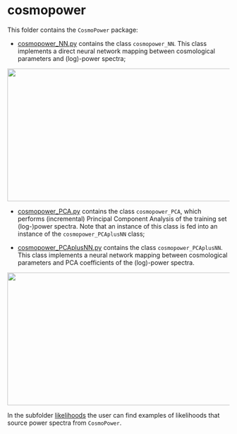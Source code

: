 # cosmopower

This folder contains the ``CosmoPower`` package:

- [cosmopower_NN.py](https://github.com/alessiospuriomancini/cosmopower/blob/main/cosmopower/cosmopower_NN.py) contains the class ``cosmopower_NN``. This class implements a direct neural network mapping between cosmological parameters and (log)-power spectra;

<div align="center">
<img src='https://github.com/alessiospuriomancini/cosmopower/blob/main/docs/static/nn_scheme-1.png' width="600" height="300">
</div>

- [cosmopower_PCA.py](https://github.com/alessiospuriomancini/cosmopower/blob/main/cosmopower/cosmopower_PCA.py) contains the class ``cosmopower_PCA``, which performs (incremental) Principal Component Analysis of the training set (log-)power spectra. Note that an instance of this class is fed into an instance of the ``cosmopower_PCAplusNN`` class;

- [cosmopower_PCAplusNN.py](https://github.com/alessiospuriomancini/cosmopower/blob/main/cosmopower/cosmopower_PCAplusNN.py) contains the class ``cosmopower_PCAplusNN``. This class implements a neural network mapping between cosmological parameters and PCA coefficients of the (log)-power spectra.

<div align="center">
<img src='https://github.com/alessiospuriomancini/cosmopower/blob/main/docs/static/pca_nn_scheme-1.png' width="600" height="300">
</div>


In the subfolder [likelihoods](https://github.com/alessiospuriomancini/cosmopower/blob/main/cosmopower/likelihoods) the user can find examples of likelihoods that source power spectra from ``CosmoPower``.
